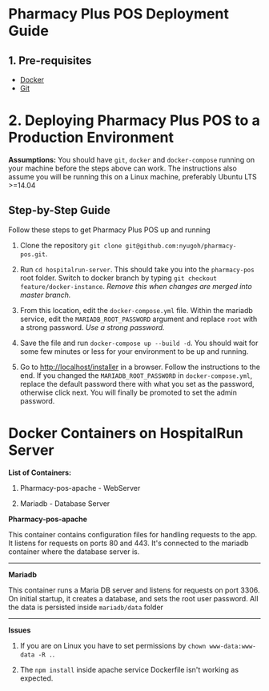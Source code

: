 **Pharmacy Plus POS Deployment Guide**
==============================

## **1. Pre-requisites**

* [Docker](https://www.docker.com/)
* [Git](https://git-scm.com/)


# **2. Deploying Pharmacy Plus POS to a Production Environment**

**Assumptions:** You should have `git`, `docker` and `docker-compose` running on your machine before the steps above can work. The instructions also assume you will be running this on a Linux machine, preferably Ubuntu LTS >=14.04

## **Step-by-Step Guide**

Follow these steps to get Pharmacy Plus POS up and running

1. Clone the repository  `git clone git@github.com:nyugoh/pharmacy-pos.git`.

2. Run `cd hospitalrun-server`. This should take you into the `pharmacy-pos` root folder. Switch to docker branch by typing `git checkout feature/docker-instance`. *Remove this when changes are merged into master branch.*

3. From this location, edit the `docker-compose.yml` file. Within the mariadb service, edit the `MARIADB_ROOT_PASSWORD` argument and replace `root` with a strong password. *Use a strong password.*

4. Save the file and run `docker-compose up --build -d`. You should wait for some few minutes or less for your environment to be up and running.

5. Go to [http://localhost/installer](http://localhost/installer) in a browser. Follow the instructions to the end. If you changed the `MARIADB_ROOT_PASSWORD` in `docker-compose.yml`, replace the default password there with what you set as the password, otherwise click next. You will finally be promoted to set the admin password.


# **Docker Containers on HospitalRun Server**

**List of Containers:**

1. Pharmacy-pos-apache - WebServer

2. Mariadb - Database Server



**Pharmacy-pos-apache**

This container contains configuration files for handling requests to the app. It listens for requests on ports 80 and 443. It's connected to the mariadb container where the database server is.

* * *


**Mariadb**

This container runs a Maria DB server and listens for requests on port 3306. On initial startup, it creates a database, and sets the root user password. All the data is persisted inside `mariadb/data` folder

* * *

**Issues**

1. If you are on Linux you have to set permissions by `chown www-data:www-data -R .`.

2. The `npm install` inside apache service Dockerfile isn't working as expected.
